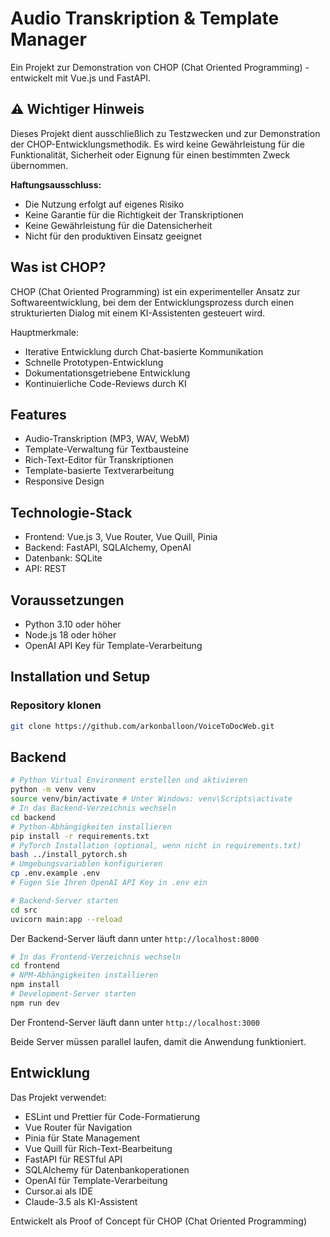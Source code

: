 # Audio Transkription & Template Manager

Ein Projekt zur Demonstration von CHOP (Chat Oriented Programming) - entwickelt mit Vue.js und FastAPI.

## ⚠️ Wichtiger Hinweis

Dieses Projekt dient ausschließlich zu Testzwecken und zur Demonstration der CHOP-Entwicklungsmethodik. Es wird keine Gewährleistung für die Funktionalität, Sicherheit oder Eignung für einen bestimmten Zweck übernommen.

**Haftungsausschluss:**
- Die Nutzung erfolgt auf eigenes Risiko
- Keine Garantie für die Richtigkeit der Transkriptionen
- Keine Gewährleistung für die Datensicherheit
- Nicht für den produktiven Einsatz geeignet

## Was ist CHOP?

CHOP (Chat Oriented Programming) ist ein experimenteller Ansatz zur Softwareentwicklung, bei dem der Entwicklungsprozess durch einen strukturierten Dialog mit einem KI-Assistenten gesteuert wird. 

Hauptmerkmale:
- Iterative Entwicklung durch Chat-basierte Kommunikation
- Schnelle Prototypen-Entwicklung
- Dokumentationsgetriebene Entwicklung
- Kontinuierliche Code-Reviews durch KI

## Features

- Audio-Transkription (MP3, WAV, WebM)
- Template-Verwaltung für Textbausteine
- Rich-Text-Editor für Transkriptionen
- Template-basierte Textverarbeitung
- Responsive Design

## Technologie-Stack

- Frontend: Vue.js 3, Vue Router, Vue Quill, Pinia
- Backend: FastAPI, SQLAlchemy, OpenAI
- Datenbank: SQLite
- API: REST

## Voraussetzungen

- Python 3.10 oder höher
- Node.js 18 oder höher
- OpenAI API Key für Template-Verarbeitung

## Installation und Setup

### Repository klonen

```bash
git clone https://github.com/arkonballoon/VoiceToDocWeb.git
```

## Backend
```bash
# Python Virtual Environment erstellen und aktivieren
python -m venv venv
source venv/bin/activate # Unter Windows: venv\Scripts\activate
# In das Backend-Verzeichnis wechseln
cd backend
# Python-Abhängigkeiten installieren
pip install -r requirements.txt
# PyTorch Installation (optional, wenn nicht in requirements.txt)
bash ../install_pytorch.sh
# Umgebungsvariablen konfigurieren
cp .env.example .env
# Fügen Sie Ihren OpenAI API Key in .env ein

# Backend-Server starten
cd src
uvicorn main:app --reload
```

Der Backend-Server läuft dann unter `http://localhost:8000`

```bash
# In das Frontend-Verzeichnis wechseln
cd frontend
# NPM-Abhängigkeiten installieren
npm install
# Development-Server starten
npm run dev
```
Der Frontend-Server läuft dann unter `http://localhost:3000`

Beide Server müssen parallel laufen, damit die Anwendung funktioniert. 

## Entwicklung

Das Projekt verwendet:
- ESLint und Prettier für Code-Formatierung
- Vue Router für Navigation
- Pinia für State Management
- Vue Quill für Rich-Text-Bearbeitung
- FastAPI für RESTful API
- SQLAlchemy für Datenbankoperationen
- OpenAI für Template-Verarbeitung
- Cursor.ai als IDE
- Claude-3.5 als KI-Assistent

Entwickelt als Proof of Concept für CHOP (Chat Oriented Programming)